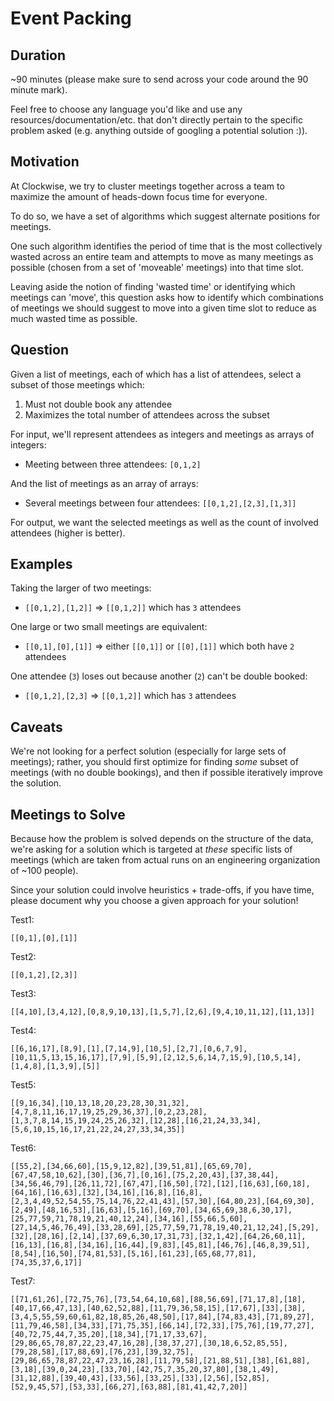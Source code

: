 # Event Packing	

## Duration
~90 minutes (please make sure to send across your code around the 90 minute mark).

Feel free to choose any language you'd like and use any resources/documentation/etc. that don't directly pertain to the specific problem asked (e.g. anything outside of googling a potential solution :)).

## Motivation
At Clockwise, we try to cluster meetings together across a team to
maximize the amount of heads-down focus time for everyone.

To do so, we have a set of algorithms which suggest alternate positions for
meetings. 

One such algorithm identifies the period of time that is the most collectively 
wasted across an entire team and attempts to move as many meetings as possible (chosen from a set 
of 'moveable' meetings) into that time slot.

Leaving aside the notion of finding 'wasted time' or identifying which meetings can 
'move', this question asks how to identify which combinations of meetings we should
suggest to move into a given time slot to reduce as much wasted time as possible.

## Question  
Given a list of meetings, each of which has a list of attendees, select a subset
of those meetings which:
  1. Must not double book any attendee
  2. Maximizes the total number of attendees across the subset
   
For input, we'll represent attendees as integers and meetings as arrays of integers:
* Meeting between three attendees: `[0,1,2]`

And the list of meetings as an array of arrays:
* Several meetings between four attendees: `[[0,1,2],[2,3],[1,3]]`

For output, we want the selected meetings as well as the count of involved attendees 
(higher is better).

## Examples
Taking the larger of two meetings:
* `[[0,1,2],[1,2]]` => `[[0,1,2]]` which has `3` attendees

One large or two small meetings are equivalent:
* `[[0,1],[0],[1]]` => either `[[0,1]]` or `[[0],[1]]` which both have `2` attendees

One attendee (`3`) loses out because another (`2`) can't be double booked:
* `[[0,1,2],[2,3]` => `[[0,1,2]]` which has `3` attendees  

## Caveats
We're not looking for a perfect solution (especially for large sets of meetings); rather, 
you should first optimize for finding *some* subset of meetings (with no double bookings), and then if possible
iteratively improve the solution. 

## Meetings to Solve
Because how the problem is solved depends on the structure of the data, we're asking for
a solution which is targeted at *these* specific lists of meetings (which are taken from actual runs on an 
engineering organization of ~100 people). 

Since your solution could involve heuristics + trade-offs,
if you have time, please document why you choose a given approach for your solution!

Test1:
```
[[0,1],[0],[1]]
```

Test2:
```
[[0,1,2],[2,3]]
```

Test3:
```
[[4,10],[3,4,12],[0,8,9,10,13],[1,5,7],[2,6],[9,4,10,11,12],[11,13]]
```

Test4:
```
[[6,16,17],[8,9],[1],[7,14,9],[10,5],[2,7],[0,6,7,9],[10,11,5,13,15,16,17],[7,9],[5,9],[2,12,5,6,14,7,15,9],[10,5,14],[1,4,8],[1,3,9],[5]]
```
Test5:
```
[[9,16,34],[10,13,18,20,23,28,30,31,32],[4,7,8,11,16,17,19,25,29,36,37],[0,2,23,28],[1,3,7,8,14,15,19,24,25,26,32],[12,28],[16,21,24,33,34],[5,6,10,15,16,17,21,22,24,27,33,34,35]]
```

Test6:
```
[[55,2],[34,66,60],[15,9,12,82],[39,51,81],[65,69,70],[67,47,58,10,62],[30],[36,7],[0,16],[75,2,20,43],[37,38,44],[34,56,46,79],[26,11,72],[67,47],[16,50],[72],[12],[16,63],[60,18],[64,16],[16,63],[32],[34,16],[16,8],[16,8],[2,3,4,49,52,54,55,75,14,76,22,41,43],[57,30],[64,80,23],[64,69,30],[2,49],[48,16,53],[16,63],[5,16],[69,70],[34,65,69,38,6,30,17],[25,77,59,71,78,19,21,40,12,24],[34,16],[55,66,5,60],[27,14,5,46,76,49],[33,28,69],[25,77,59,71,78,19,40,21,12,24],[5,29],[32],[28,16],[2,14],[37,69,6,30,17,31,73],[32,1,42],[64,26,60,11],[16,13],[16,8],[34,16],[16,44],[9,83],[45,81],[46,76],[46,8,39,51],[8,54],[16,50],[74,81,53],[5,16],[61,23],[65,68,77,81],[74,35,37,6,17]]
```

Test7:
```
[[71,61,26],[72,75,76],[73,54,64,10,68],[88,56,69],[71,17,8],[18],[40,17,66,47,13],[40,62,52,88],[11,79,36,58,15],[17,67],[33],[38],[3,4,5,55,59,60,61,82,18,85,26,48,50],[17,84],[74,83,43],[71,89,27],[11,79,46,58],[34,33],[71,75,35],[66,14],[72,33],[75,76],[19,77,27],[40,72,75,44,7,35,20],[18,34],[71,17,33,67],[29,86,65,78,87,22,23,47,16,28],[38,37,27],[30,18,6,52,85,55],[79,28,58],[17,88,69],[76,23],[39,32,75],[29,86,65,78,87,22,47,23,16,28],[11,79,58],[21,88,51],[38],[61,88],[3,18],[39,0,24,23],[33,70],[42,75,7,35,20,37,80],[38,1,49],[31,12,88],[39,40,43],[33,56],[33,25],[33],[2,56],[52,85],[52,9,45,57],[53,33],[66,27],[63,88],[81,41,42,7,20]]
```